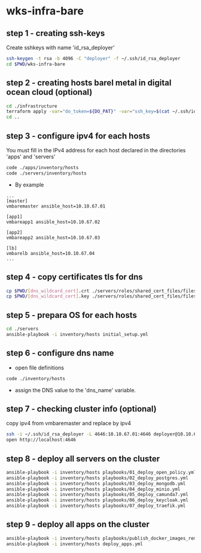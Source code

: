 # wks-infra-bare

## step 1 - creating ssh-keys

Create sshkeys with name 'id_rsa_deployer'

```bash
ssh-keygen -t rsa -b 4096 -C "deployer" -f ~/.ssh/id_rsa_deployer
cd $PWD/wks-infra-bare
```

## step 2 - creating hosts barel metal in digital ocean cloud (optional)

```bash
cd ./infrastructure
terraform apply -var="do_token=${DO_PAT}" -var="ssh_key=$(cat ~/.ssh/id_rsa_deployer.pub)"
cd ..
```

## step 3 - configure ipv4 for each hosts

You must fill in the IPv4 address for each host declared in the directories 'apps' and 'servers'

```bash
code ./apps/inventory/hosts
code ./servers/inventory/hosts
```

* By example
```ansible
...
[master]
vmbaremaster ansible_host=10.10.67.01

[app1]
vmbareapp1 ansible_host=10.10.67.02

[app2]
vmbareapp2 ansible_host=10.10.67.03

[lb]
vmbarelb ansible_host=10.10.67.04
...
```

## step 4 - copy certificates tls for dns

```bash
cp $PWD/[dns_wildcard_cert].crt ./servers/roles/shared_cert_files/files
cp $PWD/[dns_wildcard_cert].key ./servers/roles/shared_cert_files/files
```

## step 5 - prepara OS for each hosts

```bash
cd ./servers
ansible-playbook -i inventory/hosts initial_setup.yml
```

## step 6 - configure dns name

* open file definitions

```bash
code ./inventory/hosts
```

* assign the DNS value to the 'dns_name' variable.

## step 7 - checking cluster info (optional)

copy ipv4 from vmbaremaster and replace by ipv4

```bash
ssh -i ~/.ssh/id_rsa_deployer -L 4646:10.10.67.01:4646 deployer@10.10.67.01
open http://localhost:4646
```

## step 8 - deploy all servers on the cluster

```bash
ansible-playbook -i inventory/hosts playbooks/01_deploy_open_policy.yml
ansible-playbook -i inventory/hosts playbooks/02_deploy_postgres.yml
ansible-playbook -i inventory/hosts playbooks/03_deploy_mongodb.yml
ansible-playbook -i inventory/hosts playbooks/04_deploy_minio.yml
ansible-playbook -i inventory/hosts playbooks/05_deploy_camunda7.yml
ansible-playbook -i inventory/hosts playbooks/06_deploy_keycloak.yml
ansible-playbook -i inventory/hosts playbooks/07_deploy_traefik.yml
```

## step 9 - deploy all apps on the cluster

```bash
ansible-playbook -i inventory/hosts playbooks/publish_docker_images_remote_host.yml
ansible-playbook -i inventory/hosts deploy_apps.yml
```
